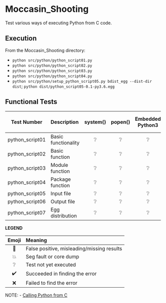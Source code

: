# Moccasin_Shooting
Test various ways of executing Python from C code.

## Execution

From the Moccasin_Shooting directory:

* `python src/python/python_script01.py`
* `python src/python/python_script02.py`
* `python src/python/python_script03.py`
* `python src/python/python_script04.py`
* `python src/python/setup_python_script05.py bdist_egg --dist-dir dist`; `python dist/python_script05-0.1-py3.6.egg`

## Functional Tests

| Test Number     | Description         | system()        | popen()         | Embedded Python3 | Calling Python from C |
| :-------------: | :------------------ | :-------------: | :-------------: | :-------------: | :-------------: |
| python_script01 | Basic functionality | :grey_question: | :grey_question: | :grey_question: | :grey_question: |
| python_script02 | Basic function      | :grey_question: | :grey_question: | :grey_question: | :grey_question: |
| python_script03 | Module function     | :grey_question: | :grey_question: | :grey_question: | :grey_question: |
| python_script04 | Package function    | :grey_question: | :grey_question: | :grey_question: | :grey_question: |
| python_script05 | Input file          | :grey_question: | :grey_question: | :grey_question: | :grey_question: |
| python_script06 | Output file         | :grey_question: | :grey_question: | :grey_question: | :grey_question: |
| python_script07 | Egg distribution    | :grey_question: | :grey_question: | :grey_question: | :grey_question: |

**LEGEND**

| Emoji              | Meaning                                    |
| :----------------: | :----------------------------------------- |
| :anger:            | False positive, misleading/missing results |
| :boom:             | Seg fault or core dump                     |
| :grey_question:    | Test not yet executed                      |
| :heavy_check_mark: | Succeeded in finding the error             |
| :x:                | Failed to find the error                   |

NOTE:
	- [Calling Python from C](https://www.geeksforgeeks.org/calling-python-from-c-set-1/)